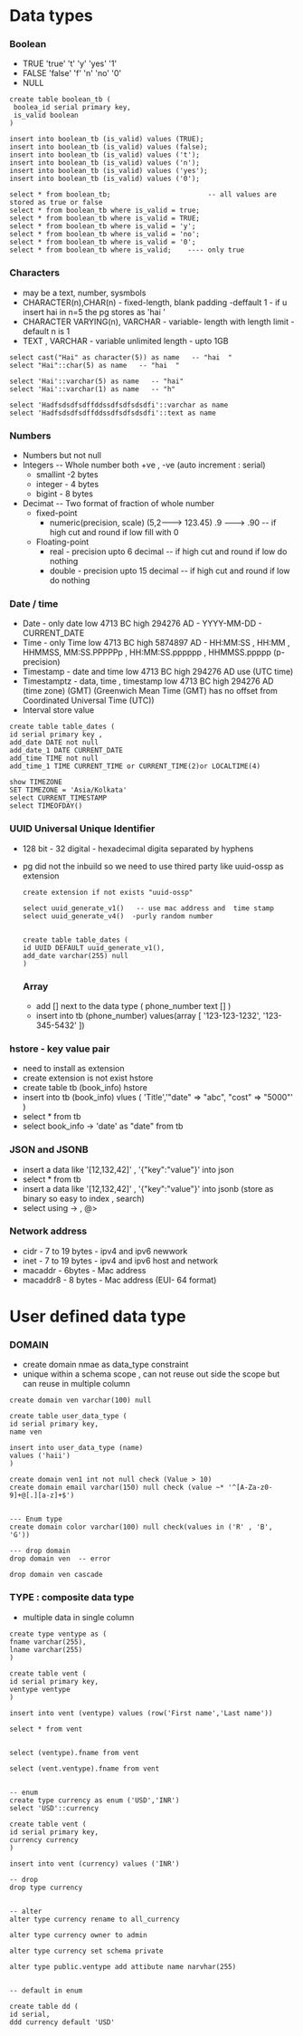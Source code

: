 # Data types

### Boolean
- TRUE 'true' 't' 'y' 'yes' '1'
- FALSE 'false' 'f' 'n' 'no' '0'
- NULL

```
create table boolean_tb (
 boolea_id serial primary key,
 is_valid boolean
)

insert into boolean_tb (is_valid) values (TRUE);
insert into boolean_tb (is_valid) values (false);
insert into boolean_tb (is_valid) values ('t');
insert into boolean_tb (is_valid) values ('n');
insert into boolean_tb (is_valid) values ('yes');
insert into boolean_tb (is_valid) values ('0');

select * from boolean_tb;                        -- all values are stored as true or false
select * from boolean_tb where is_valid = true;
select * from boolean_tb where is_valid = TRUE;
select * from boolean_tb where is_valid = 'y';
select * from boolean_tb where is_valid = 'no';
select * from boolean_tb where is_valid = '0';
select * from boolean_tb where is_valid;    ---- only true
```

### Characters 
- may be a text, number, sysmbols
- CHARACTER(n),CHAR(n)    - fixed-length, blank padding  -deffault 1  - if u insert hai in n=5 the pg stores as 'hai  '
- CHARACTER VARYING(n), VARCHAR   - variable- length with length limit - default n is 1
- TEXT , VARCHAR                       - variable unlimited length - upto 1GB
```
select cast("Hai" as character(5)) as name   -- "hai  "
select "Hai"::char(5) as name   -- "hai  "

select 'Hai'::varchar(5) as name   -- "hai"
select 'Hai'::varchar(1) as name   -- "h"

select 'Hadfsdsdfsdffddssdfsdfsdsdfi'::varchar as name
select 'Hadfsdsdfsdffddssdfsdfsdsdfi'::text as name
```

### Numbers
- Numbers but not null
- Integers   -- Whole number both +ve , -ve (auto increment : serial)
  - smallint -2 bytes
  - integer  - 4 bytes
  - bigint   - 8 bytes
- Decimat    -- Two format of fraction of whole number
  - fixed-point 
     - numeric(precision, scale) (5,2---> 123.45)   .9 ---> .90 -- if high cut and round if low fill with 0
  - Floating-point
    - real  - precision upto 6 decimal     -- if high cut and round if low do nothing
    - double  - precision upto 15 decimal   -- if high cut and round if low do nothing

### Date /  time
- Date - only date low 4713 BC high 294276 AD   - YYYY-MM-DD - CURRENT_DATE
- Time - only Time low 4713 BC high 5874897 AD   - HH:MM:SS , HH:MM , HHMMSS, MM:SS.PPPPPp , HH:MM:SS.pppppp , HHMMSS.ppppp (p-precision)
- Timestamp - date and time low 4713 BC high 294276 AD  use (UTC time)
- Timestamptz - data, time , timestamp low 4713 BC high 294276 AD  (time zone) (GMT) (Greenwich Mean Time (GMT) has no offset from Coordinated Universal Time (UTC))
- Interval store value
```
create table table_dates (
id serial primary key ,
add_date DATE not null
add_date_1 DATE CURRENT_DATE
add_time TIME not null
add_time_1 TIME CURRENT_TIME or CURRENT_TIME(2)or LOCALTIME(4)

show TIMEZONE
SET TIMEZONE = 'Asia/Kolkata'
select CURRENT_TIMESTAMP
select TIMEOFDAY()
```

### UUID Universal Unique Identifier
- 128 bit - 32 digital - hexadecimal digita separated by hyphens
- pg did not the inbuild so we need to use thired party like uuid-ossp as extension
  ```
  create extension if not exists "uuid-ossp"

  select uuid_generate_v1()   -- use mac address and  time stamp
  select uuid_generate_v4()  -purly random number


  create table table_dates (
  id UUID DEFAULT uuid_generate_v1(),
  add_date varchar(255) null
  )
  ```

  ### Array
  - add [] next to the data type  ( phone_number text [] )
  - insert into tb (phone_number)  values(array [ '123-123-1232', '123-345-5432' ])

### hstore - key value pair
- need to install as extension
- create extension is not exist hstore
- create table tb (book_info) hstore
- insert into tb (book_info) vlues ( 'Title','"date" => "abc", "cost" => "5000"' )
- select * from tb
- select book_info -> 'date' as "date" from tb

### JSON and JSONB
- insert a data like '[12,132,42]' , '{"key":"value"}' into json
- select * from tb
- insert a data like '[12,132,42]' , '{"key":"value"}' into jsonb (store as binary so easy to index , search)
- select using -> , @>

### Network address
- cidr  - 7 to 19 bytes  - ipv4 and ipv6 newwork
- inet  - 7 to 19 bytes  - ipv4 and ipv6 host and network
- macaddr  - 6bytes  - Mac address
- macaddr8  - 8 bytes  - Mac address (EUI- 64 format)

# User defined data type
### DOMAIN
- create domain nmae as data_type constraint
- unique within a schema scope , can not reuse out side the scope but can reuse in multiple column
```
create domain ven varchar(100) null

create table user_data_type (
id serial primary key,
name ven

insert into user_data_type (name)
values ('haii')
)

create domain ven1 int not null check (Value > 10)
create domain email varchar(150) null check (value ~* '^[A-Za-z0-9]+@[.][a-z]+$')


--- Enum type
create domain color varchar(100) null check(values in ('R' , 'B', 'G'))

--- drop domain
drop domain ven  -- error 

drop domain ven cascade

```
### TYPE : composite data type
- multiple data in single column
```
create type ventype as (
fname varchar(255),
lname varchar(255)
)

create table vent (
id serial primary key,
ventype ventype
)

insert into vent (ventype) values (row('First name','Last name'))

select * from vent


select (ventype).fname from vent

select (vent.ventype).fname from vent


-- enum
create type currency as enum ('USD','INR')
select 'USD'::currency

create table vent (
id serial primary key,
currency currency
)

insert into vent (currency) values ('INR')

-- drop
drop type currency


-- alter
alter type currency rename to all_currency

alter type currency owner to admin

alter type currency set schema private

alter type public.ventype add attibute name narvhar(255)


-- default in enum

create table dd (
id serial,
ddd currency default 'USD'
```







